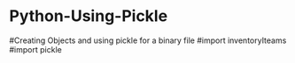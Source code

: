 # Python-Using-Pickle

#Creating Objects and using pickle for a binary file
#import inventoryIteams
#import pickle

